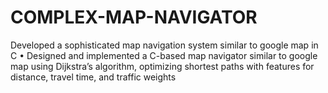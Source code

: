 # COMPLEX-MAP-NAVIGATOR
Developed a sophisticated map navigation system similar to google map in C
• Designed and implemented a C-based map navigator similar to google map using Dijkstra’s algorithm, optimizing
shortest paths with features for distance, travel time, and traffic weights
